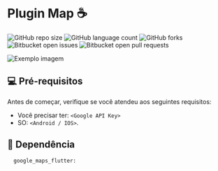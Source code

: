 #  Plugin Map ☕ 

![GitHub repo size](https://img.shields.io/github/repo-size/jcarloscody/plugin_map?style=for-the-badge)
![GitHub language count](https://img.shields.io/github/languages/count/jcarloscody/plugin_map?style=for-the-badge)
![GitHub forks](https://img.shields.io/github/forks/jcarloscody/plugin_map?style=for-the-badge)
![Bitbucket open issues](https://img.shields.io/bitbucket/issues/jcarloscody/plugin_map?style=for-the-badge)
![Bitbucket open pull requests](https://img.shields.io/bitbucket/pr-raw/jcarloscody/plugin_map?style=for-the-badge)

<img src="imagem.png" alt="Exemplo imagem">



 

## 💻 Pré-requisitos

Antes de começar, verifique se você atendeu aos seguintes requisitos:

- Você precisar ter: `<Google API Key>`
- SO: `<Android / IOS>`. 


## 🚀 Dependência


```
  google_maps_flutter: 
```




